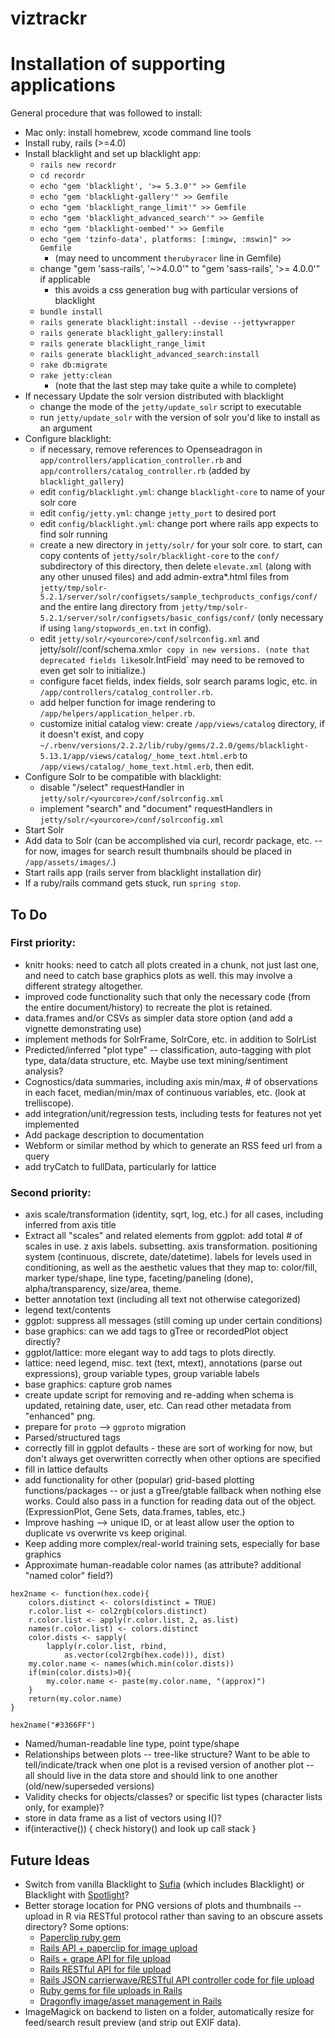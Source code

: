 # viztrackr

# Installation of supporting applications
General procedure that was followed to install:

* Mac only: install homebrew, xcode command line tools
* Install ruby, rails (>=4.0)
* Install blacklight and set up blacklight app:
    * `rails new recordr`
    * `cd recordr`
    * `echo "gem 'blacklight', '>= 5.3.0'" >> Gemfile`
    * `echo "gem 'blacklight-gallery'" >> Gemfile`
    * `echo "gem 'blacklight_range_limit'" >> Gemfile`
    * `echo "gem 'blacklight_advanced_search'" >> Gemfile`
    * `echo "gem 'blacklight-oembed'" >> Gemfile`
    * `echo "gem 'tzinfo-data', platforms: [:mingw, :mswin]" >> Gemfile`
        * (may need to uncomment `therubyracer` line in Gemfile)
    * change "gem 'sass-rails', '~>4.0.0'" to "gem 'sass-rails', '>= 4.0.0'" if applicable
        * this avoids a css generation bug with particular versions of blacklight
    * `bundle install`
    * `rails generate blacklight:install --devise --jettywrapper`
    * `rails generate blacklight_gallery:install`
    * `rails generate blacklight_range_limit`
    * `rails generate blacklight_advanced_search:install`
    * `rake db:migrate`
    * `rake jetty:clean`
        * (note that the last step may take quite a while to complete)
* If necessary Update the solr version distributed with blacklight
    * change the mode of the `jetty/update_solr` script to executable
    * run `jetty/update_solr` with the version of solr you'd like to install as an argument
* Configure blacklight:
    * if necessary, remove references to Openseadragon in `app/controllers/application_controller.rb` and `app/controllers/catalog_controller.rb` (added by `blacklight_gallery`)
    * edit `config/blacklight.yml`: change `blacklight-core` to name of your solr core
    * edit `config/jetty.yml`: change `jetty_port` to desired port
    * edit `config/blacklight.yml`: change port where rails app expects to find solr running
    * create a new directory in `jetty/solr/` for your solr core. to start, can copy contents of `jetty/solr/blacklight-core` to the `conf/` subdirectory of this directory, then delete `elevate.xml` (along with any other unused files) and add admin-extra*.html files from `jetty/tmp/solr-5.2.1/server/solr/configsets/sample_techproducts_configs/conf/` and the entire lang directory from `jetty/tmp/solr-5.2.1/server/solr/configsets/basic_configs/conf/` (only necessary if using `lang/stopwords_en.txt` in config).
    * edit `jetty/solr/<yourcore>/conf/solrconfig.xml` and jetty/solr/<yourcore>/conf/schema.xml` or copy in new versions. (note that deprecated fields like `solr.IntField` may need to be removed to even get solr to initialize.)
    * configure facet fields, index fields, solr search params logic, etc. in `/app/controllers/catalog_controller.rb`.
    * add helper function for image rendering to `/app/helpers/application_helper.rb`.
    * customize initial catalog view: create `/app/views/catalog` directory, if it doesn't exist, and copy `~/.rbenv/versions/2.2.2/lib/ruby/gems/2.2.0/gems/blacklight-5.13.1/app/views/catalog/_home_text.html.erb` to `/app/views/catalog/_home_text.html.erb`, then edit.
* Configure Solr to be compatible with blacklight:
    * disable "/select" requestHandler in `jetty/solr/<yourcore>/conf/solrconfig.xml`
    * implement "search" and "document" requestHandlers in `jetty/solr/<yourcore>/conf/solrconfig.xml`
* Start Solr
* Add data to Solr (can be accomplished via curl, recordr package, etc. -- for now, images for search result thumbnails should be placed in `/app/assets/images/`.)
* Start rails app (rails server from blacklight installation dir)
* If a ruby/rails command gets stuck, run `spring stop`.


## To Do

### First priority:

* knitr hooks: need to catch all plots created in a chunk, not just last one, and need to catch base graphics plots as well. this may involve a different strategy altogether.
* improved code functionality such that only the necessary code (from the entire document/history) to recreate the plot is retained.
* data.frames and/or CSVs as simpler data store option (and add a vignette demonstrating use)
* implement methods for SolrFrame, SolrCore, etc. in addition to SolrList
* Predicted/inferred "plot type" -- classification, auto-tagging with plot type, data/data structure, etc. Maybe use text mining/sentiment analysis?
* Cognostics/data summaries, including axis min/max, # of observations in each facet, median/min/max of continuous variables, etc. (look at trelliscope).
* add integration/unit/regression tests, including tests for features not yet implemented
* Add package description to documentation
* Webform or similar method by which to generate an RSS feed url from a query
* add tryCatch to fullData, particularly for lattice

### Second priority:

* axis scale/transformation (identity, sqrt, log, etc.) for all cases, including inferred from axis title
* Extract all "scales" and related elements from ggplot:  add total # of scales in use. z axis labels. subsetting. axis transformation. positioning system (continuous, discrete, date/datetime). labels for levels used in conditioning, as well as the aesthetic values that they map to: color/fill, marker type/shape, line type, faceting/paneling (done), alpha/transparency, size/area, theme.
* better annotation text (including all text not otherwise categorized)
* legend text/contents
* ggplot: suppress all messages (still coming up under certain conditions)
* base graphics: can we add tags to gTree or recordedPlot object directly?
* ggplot/lattice: more elegant way to add tags to plots directly.
* lattice: need legend, misc. text (text, mtext), annotations (parse out expressions), group variable types, group variable labels
* base graphics: capture grob names
* create update script for removing and re-adding when schema is updated, retaining date, user, etc. Can read other metadata from "enhanced" png.
* prepare for `proto` --> `ggproto` migration
* Parsed/structured tags
* correctly fill in ggplot defaults - these are sort of working for now, but don't always get overwritten correctly when other options are specified
* fill in lattice defaults
* add functionality for other (popular) grid-based plotting functions/packages -- or just a gTree/gtable fallback when nothing else works. Could also pass in a function for reading data out of the object. (ExpressionPlot, Gene Sets, data.frames, tables, etc.)
* Improve hashing --> unique ID, or at least allow user the option to duplicate vs overwrite vs keep original.
* Keep adding more complex/real-world training sets, especially for base graphics
* Approximate human-readable color names (as attribute? additional "named color" field?)

```
hex2name <- function(hex.code){
    colors.distinct <- colors(distinct = TRUE)
    r.color.list <- col2rgb(colors.distinct)
    r.color.list <- apply(r.color.list, 2, as.list)
    names(r.color.list) <- colors.distinct
    color.dists <- sapply(
        lapply(r.color.list, rbind, 
            as.vector(col2rgb(hex.code))), dist)
    my.color.name <- names(which.min(color.dists))
    if(min(color.dists)>0){
        my.color.name <- paste(my.color.name, "(approx)")
    }
    return(my.color.name)
}

hex2name("#3366FF")
```

* Named/human-readable line type, point type/shape
* Relationships between plots -- tree-like structure? Want to be able to tell/indicate/track when one plot is a revised version of another plot -- all should live in the data store and should link to one another (old/new/superseded versions)
* Validity checks for objects/classes? or specific list types (character lists only, for example)?
* store in data frame as a list of vectors using I()?
* if(interactive()) { check history() and look up call stack }

## Future Ideas

* Switch from vanilla Blacklight to [Sufia](https://github.com/projecthydra/sufia/) (which includes Blacklight) or Blacklight with [Spotlight](https://github.com/sul-dlss/spotlight/)?
* Better storage location for PNG versions of plots and thumbnails -- upload in R via RESTful protocol rather than saving to an obscure assets directory? Some options:
    * [Paperclip ruby gem](https://github.com/thoughtbot/paperclip/)
    * [Rails API + paperclip for image upload](http://paoloibarra.com/2014/09/27/Image-Upload-Using-Rails-API-And-Paperclip/)
    * [Rails + grape API for file upload](http://omarfouad.com/blog/2013/08/18/file-upload-api-with-grape-and-rails/)
    * [Rails RESTful API for file upload](http://stackoverflow.com/questions/14174044/uploading-a-file-in-rails)
    * [Rails JSON carrierwave/RESTful API controller code for file upload](https://gist.github.com/ifightcrime/9291167a0a4367bb55a2)
    * [Ruby gems for file uploads in Rails](https://www.ruby-toolbox.com/categories/rails_file_uploads)
    * [Dragonfly image/asset management in Rails](http://markevans.github.io/dragonfly/rails/)
* ImageMagick on backend to listen on a folder, automatically resize for feed/search result preview (and strip out EXIF data).